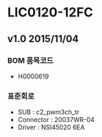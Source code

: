 # LIC0120-12FC

## v1.0 2015/11/04

###  BOM 품목코드
* H0000619

### 표준회로
* SUB : c2_pwm3ch_tr
* Connector : 20037WR-04
* Driver : NSI45020 6EA
